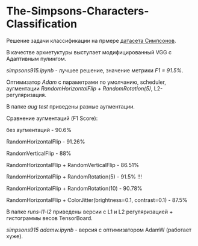 # The-Simpsons-Characters-Classification
Решение задачи классификации на прмере [датасета Симпсонов](https://www.kaggle.com/datasets/alexattia/the-simpsons-characters-dataset).

В качестве архиетуктуры выступает модифицированный VGG с Адаптивным пулингом.

*simpsons915.ipynb* - лучшее решение, значение метрики *F1 = 91.5%*.

Оптимизатор *Adam*  с параметрами по умолчанию, scheduler, аугментации *RandomHorizontalFlip + RandomRotation(5)*, L2-регуляризация. 

В папке *aug test* приведены разные аугментации.

Сравнение аугментаций (F1 Score):

без аугментаций - 90.6%

RandomHorizontalFlip - 91.26%

RandomVerticalFlip - 88%

RandomHorizontalFlip + RandomVerticalFlip - 86.51%

RandomHorizontalFlip + RandomRotation(5) - 91.5% !!!

RandomHorizontalFlip + RandomRotation(10) - 90.78%

RandomHorizontalFlip + ColorJitter(brightness=0.1, contrast=0.1) - 87.5%

В папке *runs-l1-l2* приведены версии с L1 и L2 регуляризацией + гистограммы весов TensorBoard.

*simpsons915 adamw.ipynb* - версия с оптимизатором AdamW (работает хуже).
